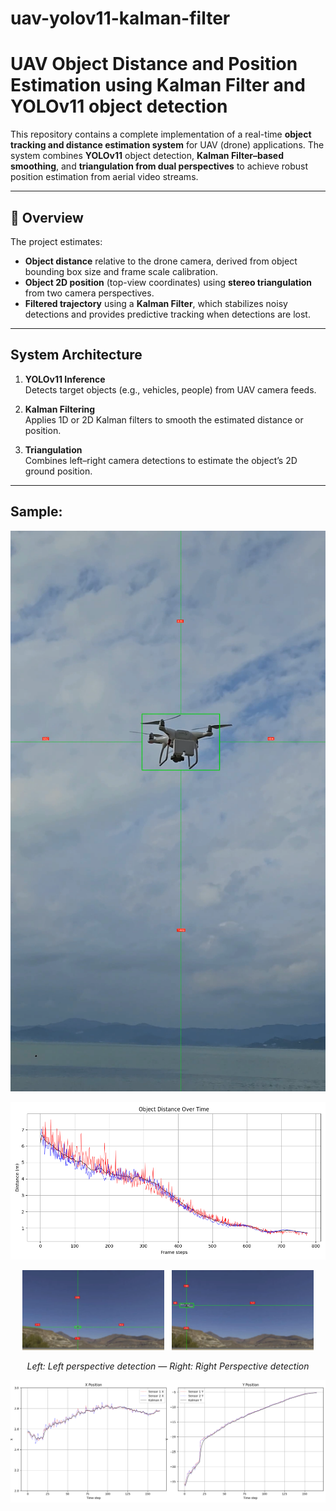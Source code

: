 # uav-yolov11-kalman-filter

# UAV Object Distance and Position Estimation using Kalman Filter and YOLOv11 object detection

This repository contains a complete implementation of a real-time **object tracking and distance estimation system** for UAV (drone) applications. The system combines **YOLOv11** object detection, **Kalman Filter–based smoothing**, and **triangulation from dual perspectives** to achieve robust position estimation from aerial video streams.

---

## 📘 Overview

The project estimates:
- **Object distance** relative to the drone camera, derived from object bounding box size and frame scale calibration.
- **Object 2D position** (top-view coordinates) using **stereo triangulation** from two camera perspectives.
- **Filtered trajectory** using a **Kalman Filter**, which stabilizes noisy detections and provides predictive tracking when detections are lost.

---

## System Architecture

1. **YOLOv11 Inference**  
   Detects target objects (e.g., vehicles, people) from UAV camera feeds.

2. **Kalman Filtering**  
   Applies 1D or 2D Kalman filters to smooth the estimated distance or position.

3. **Triangulation**  
   Combines left–right camera detections to estimate the object’s 2D ground position.

---

## Sample:

![Tracking Example](python/assets/distance_bb.png)

![Distance estimated](python/assets/Distance.png)

<p align="center">
  <img src="python/assets/position_l.png" alt="Left perspective detection" width="45%" />
  &nbsp;
  <img src="python/assets/position_r.png" alt="Right Perspective detection" width="45%" />
</p>

<p align="center">
  <em>Left: Left perspective detection — Right: Right Perspective detection</em>
</p>

![Position estimated](python/assets/Position.png)
